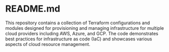 # README.md
This repository contains a collection of Terraform configurations and modules designed for provisioning and managing infrastructure for multiple cloud providers including AWS, Azure, and GCP. The code demonstrates best practices for infrastructure as code (IaC) and showcases various aspects of cloud resource management.
